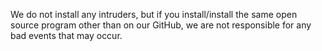 We do not install any intruders, but if you install/install the same open source program other than on our GitHub, we are not responsible for any bad events that may occur.
